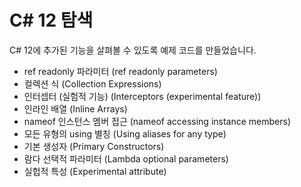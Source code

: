 # C# 12 탐색
C# 12에 추가된 기능을 살펴볼 수 있도록 예제 코드를 만들었습니다.

- ref readonly 파라미터 (ref readonly parameters)
- 컬렉션 식 (Collection Expressions)
- 인터셉터 (실험적 기능) (Interceptors (experimental feature))
- 인라인 배열 (Inline Arrays)
- nameof 인스턴스 멤버 접근 (nameof accessing instance members)
- 모든 유형의 using 별칭 (Using aliases for any type)
- 기본 생성자 (Primary Constructors)
- 람다 선택적 파라미터 (Lambda optional parameters)
- 실헙적 특성 (Experimental attribute)
